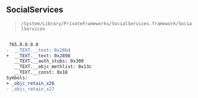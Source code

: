 ## SocialServices

> `/System/Library/PrivateFrameworks/SocialServices.framework/SocialServices`

```diff

 765.0.0.0.0
-  __TEXT.__text: 0x28b4
+  __TEXT.__text: 0x2898
   __TEXT.__auth_stubs: 0x300
   __TEXT.__objc_methlist: 0x13c
   __TEXT.__const: 0x18
Symbols:
+ _objc_retain_x26
- _objc_retain_x27

```
